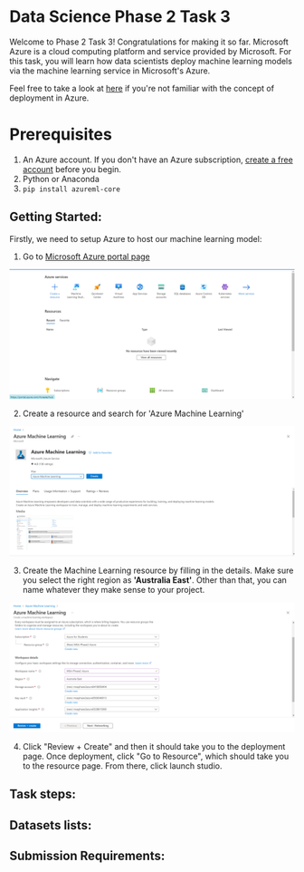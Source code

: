 # Data Science Phase 2 Task 3

Welcome to Phase 2 Task 3! Congratulations for making it so far. Microsoft Azure is a cloud computing platform and service provided by Microsoft. For this task, you will learn how data scientists deploy machine learning models via the machine learning service in Microsoft's Azure.

Feel free to take a look at [here](https://docs.microsoft.com/en-us/azure/machine-learning/how-to-deploy-and-where?tabs=azcli) if you're not familiar with the concept of deployment in Azure.

# Prerequisites
1. An Azure account. If you don't have an Azure subscription, [create a free account](https://azure.microsoft.com/en-us/free/) before you begin.
2. Python or Anaconda
3. ```pip install azureml-core```

## Getting Started:
Firstly, we need to setup Azure to host our machine learning model:

1. Go to [Microsoft Azure portal page](https://azure.microsoft.com/en-us/get-started/azure-portal)

![azure.portal](./images/portal_page.png)

2. Create a resource and search for 'Azure Machine Learning' 

![azure.machine.learning](./images/ML_page.png)


3. Create the Machine Learning resource by filling in the details. Make sure you select the right region as **'Australia East'**. Other than that, you can name whatever they make sense to your project.


![azure.workplace_details](./images/workplace_details_page.png)

4. Click "Review + Create" and then it should take you to the deployment page. Once deployment, click "Go to Resource", which should take you to the resource page. From there, click launch studio.

## Task steps:



## Datasets lists:




## Submission Requirements:
